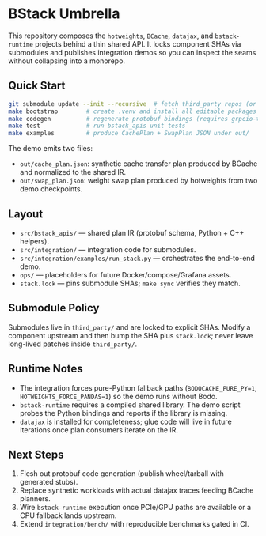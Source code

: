 # BStack Umbrella

This repository composes the `hotweights`, `BCache`, `datajax`, and `bstack-runtime` projects behind a thin shared API. It locks component SHAs via submodules and publishes integration demos so you can inspect the seams without collapsing into a monorepo.

## Quick Start

```bash
git submodule update --init --recursive  # fetch third_party repos (or use: git clone --recurse-submodules)
make bootstrap        # create .venv and install all editable packages (also initializes submodules)
make codegen          # regenerate protobuf bindings (requires grpcio-tools)
make test             # run bstack_apis unit tests
make examples         # produce CachePlan + SwapPlan JSON under out/
```

The demo emits two files:

- `out/cache_plan.json`: synthetic cache transfer plan produced by BCache and normalized to the shared IR.
- `out/swap_plan.json`: weight swap plan produced by hotweights from two demo checkpoints.

## Layout

- `src/bstack_apis/` — shared plan IR (protobuf schema, Python + C++ helpers).
- `src/integration/` — integration code for submodules.
- `src/integration/examples/run_stack.py` — orchestrates the end-to-end demo.
- `ops/` — placeholders for future Docker/compose/Grafana assets.
- `stack.lock` — pins submodule SHAs; `make sync` verifies they match.

## Submodule Policy

Submodules live in `third_party/` and are locked to explicit SHAs. Modify a component upstream and then bump the SHA plus `stack.lock`; never leave long-lived patches inside `third_party/`.

## Runtime Notes

- The integration forces pure-Python fallback paths (`BODOCACHE_PURE_PY=1`, `HOTWEIGHTS_FORCE_PANDAS=1`) so the demo runs without Bodo.
- `bstack-runtime` requires a compiled shared library. The demo script probes the Python bindings and reports if the library is missing.
- `datajax` is installed for completeness; glue code will live in future iterations once plan consumers iterate on the IR.

## Next Steps

1. Flesh out protobuf code generation (publish wheel/tarball with generated stubs).
2. Replace synthetic workloads with actual datajax traces feeding BCache planners.
3. Wire `bstack-runtime` execution once PCIe/GPU paths are available or a CPU fallback lands upstream.
4. Extend `integration/bench/` with reproducible benchmarks gated in CI.
